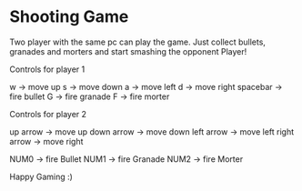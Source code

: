 # Shooting Game

Two player with the same pc can play the game. Just collect bullets, granades and morters and start smashing the opponent Player!

Controls for player 1

w -> move up
s -> move down
a -> move left
d -> move right
spacebar -> fire bullet
G -> fire granade
F -> fire morter

Controls for player 2

up arrow -> move up
down arrow -> move down
left arrow -> move left
right arrow -> move right

NUM0 -> fire Bullet
NUM1 -> fire Granade
NUM2 -> fire Morter


Happy Gaming :)

